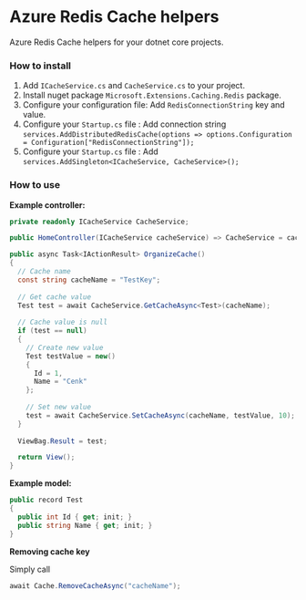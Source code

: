 # Azure Redis Cache helpers
Azure Redis Cache helpers for your dotnet core projects.

### How to install

1. Add `ICacheService.cs` and `CacheService.cs` to your project.
2. Install nuget package `Microsoft.Extensions.Caching.Redis` package.
3. Configure your configuration file: Add `RedisConnectionString` key and value.
4. Configure your `Startup.cs` file : Add connection string `services.AddDistributedRedisCache(options => options.Configuration = Configuration["RedisConnectionString"]);`
5. Configure your `Startup.cs` file : Add `services.AddSingleton<ICacheService, CacheService>();`

### How to use

**Example controller:**

```csharp
private readonly ICacheService CacheService;

public HomeController(ICacheService cacheService) => CacheService = cacheService;

public async Task<IActionResult> OrganizeCache()
{
  // Cache name
  const string cacheName = "TestKey";
  
  // Get cache value
  Test test = await CacheService.GetCacheAsync<Test>(cacheName);
  
  // Cache value is null
  if (test == null)
  {
    // Create new value
    Test testValue = new()
    {
      Id = 1,
      Name = "Cenk"
    };
  
    // Set new value
    test = await CacheService.SetCacheAsync(cacheName, testValue, 10);
  }
  
  ViewBag.Result = test;

  return View();
}
```

**Example model:**

```csharp
public record Test
{
  public int Id { get; init; }
  public string Name { get; init; }
}
```

**Removing cache key**

Simply call

```csharp
await Cache.RemoveCacheAsync("cacheName");
```
